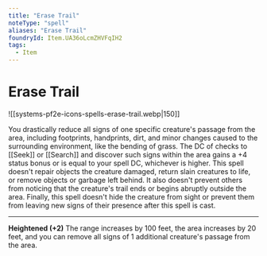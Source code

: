 ```yaml
---
title: "Erase Trail"
noteType: "spell"
aliases: "Erase Trail"
foundryId: Item.UA36oLcmZHVFqIH2
tags:
  - Item
---
```


# Erase Trail
![[systems-pf2e-icons-spells-erase-trail.webp|150]]

You drastically reduce all signs of one specific creature's passage from the area, including footprints, handprints, dirt, and minor changes caused to the surrounding environment, like the bending of grass. The DC of checks to [[Seek]] or [[Search]] and discover such signs within the area gains a +4 status bonus or is equal to your spell DC, whichever is higher. This spell doesn't repair objects the creature damaged, return slain creatures to life, or remove objects or garbage left behind. It also doesn't prevent others from noticing that the creature's trail ends or begins abruptly outside the area. Finally, this spell doesn't hide the creature from sight or prevent them from leaving new signs of their presence after this spell is cast.

* * *

**Heightened (+2)** The range increases by 100 feet, the area increases by 20 feet, and you can remove all signs of 1 additional creature's passage from the area.
